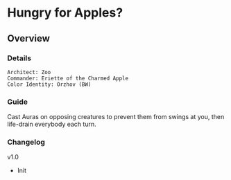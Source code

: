 # Hungry for Apples?
## Overview
### Details
```
Architect: Zoo
Commander: Eriette of the Charmed Apple
Color Identity: Orzhov (BW)
```

### Guide
Cast Auras on opposing creatures to prevent them from swings at you, then life-drain everybody each turn.

### Changelog
v1.0
- Init